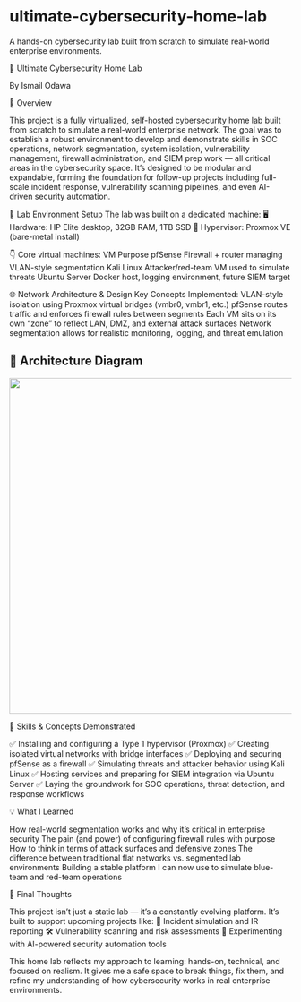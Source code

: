# ultimate-cybersecurity-home-lab
A hands-on cybersecurity lab built from scratch to simulate real-world enterprise environments.

🧠 Ultimate Cybersecurity Home Lab

 By Ismail Odawa

 📌 Overview

This project is a fully virtualized, self-hosted cybersecurity home lab built from scratch to simulate a real-world enterprise network. The goal was to establish a robust environment to develop and demonstrate skills in SOC operations, network segmentation, system isolation, vulnerability management, firewall administration, and SIEM prep work — all critical areas in the cybersecurity space.
It’s designed to be modular and expandable, forming the foundation for follow-up projects including full-scale incident response, vulnerability scanning pipelines, and even AI-driven security automation.

🧰 Lab Environment Setup
The lab was built on a dedicated machine:
🖥️ Hardware: HP Elite desktop, 32GB RAM, 1TB SSD
🧩 Hypervisor: Proxmox VE (bare-metal install)

👇 Core virtual machines:
VM	Purpose
pfSense	Firewall + router managing VLAN-style segmentation
Kali Linux	Attacker/red-team VM used to simulate threats
Ubuntu Server	Docker host, logging environment, future SIEM target

🌐 Network Architecture & Design
Key Concepts Implemented:
VLAN-style isolation using Proxmox virtual bridges (vmbr0, vmbr1, etc.)
pfSense routes traffic and enforces firewall rules between segments
Each VM sits on its own “zone” to reflect LAN, DMZ, and external attack surfaces
Network segmentation allows for realistic monitoring, logging, and threat emulation

## 🧱 Architecture Diagram

<img src="https://github.com/user-attachments/assets/2ab76769-3ce7-4b9f-93ab-30a1e512c746" width="600"/>

🧠 Skills & Concepts Demonstrated

✅ Installing and configuring a Type 1 hypervisor (Proxmox)
✅ Creating isolated virtual networks with bridge interfaces
✅ Deploying and securing pfSense as a firewall
✅ Simulating threats and attacker behavior using Kali Linux
✅ Hosting services and preparing for SIEM integration via Ubuntu Server
✅ Laying the groundwork for SOC operations, threat detection, and response workflows

💡 What I Learned

How real-world segmentation works and why it’s critical in enterprise security
The pain (and power) of configuring firewall rules with purpose
How to think in terms of attack surfaces and defensive zones
The difference between traditional flat networks vs. segmented lab environments
Building a stable platform I can now use to simulate blue-team and red-team operations


📎 Final Thoughts

This project isn’t just a static lab — it’s a constantly evolving platform. It’s built to support upcoming projects like:
📂 Incident simulation and IR reporting
🛠️ Vulnerability scanning and risk assessments
🤖 Experimenting with AI-powered security automation tools

This home lab reflects my approach to learning: hands-on, technical, and focused on realism. It gives me a safe space to break things, fix them, and refine my understanding of how cybersecurity works in real enterprise environments.
